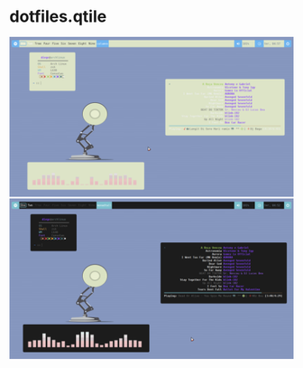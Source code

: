 # dotfiles.qtile
![alt text](https://github.com/Paladin1991/dotfiles.qtile/blob/main/exemplo1.png)
![alt text](https://github.com/Paladin1991/dotfiles.qtile/blob/main/exemplo2.png)
